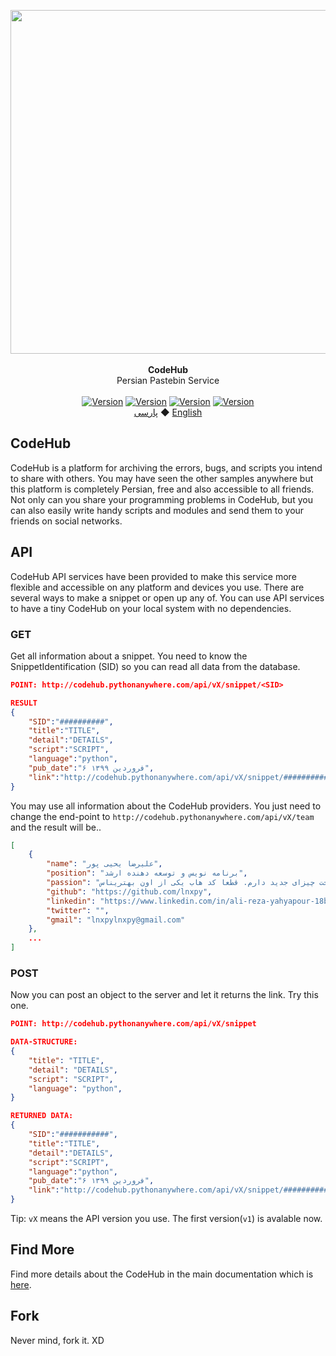 <p align="center">
  <img src="https://github.com/lnxpy/codehub/blob/master/git_components/gitbanner.png" width="550px">
  <br>
  <br>
  <b>CodeHub</b>
  <br>
  <span>Persian Pastebin Service</span>
  <br>
  <br>
  <a href="#"><img src="https://img.shields.io/github/issues/lnxpy/codehub?color=red&style=flat-square" alt="Version" style="max-width:100%;"></a>
  <a href="#"><img src="https://img.shields.io/github/stars/lnxpy/codehub?color=green&style=flat-square" alt="Version" style="max-width:100%;"></a>
  <a href="#"><img src="https://img.shields.io/github/forks/lnxpy/codehub?color=yellow&style=flat-square" alt="Version" style="max-width:100%;"></a>
  <a href="#"><img src="https://img.shields.io/github/license/lnxpy/codehub?color=blue&style=flat-square" alt="Version" style="max-width:100%;"></a>
  <br>
  <a href="https://github.com/lnxpy/codehub/blob/master/README_fa.md">پارسی</a> ◆
  <a href="https://github.com/lnxpy/codehub/blob/master/README.md">English</a>
  </p>

## CodeHub
CodeHub is a platform for archiving the errors, bugs, and scripts you intend to share with others. You may have seen the other samples anywhere but this platform is completely Persian, free and also accessible to all friends.
Not only can you share your programming problems in CodeHub, but you can also easily write handy scripts and modules and send them to your friends on social networks.

## API
CodeHub API services have been provided to make this service more flexible and accessible on any platform and devices you use. There are several ways to make a snippet or open up any of. You can use API services to have a tiny CodeHub on your local system with no dependencies.

### GET
Get all information about a snippet. You need to know the SnippetIdentification (SID) so you can read all data from the database.
```json
POINT: http://codehub.pythonanywhere.com/api/vX/snippet/<SID>

RESULT
{
    "SID":"##########",
    "title":"TITLE",
    "detail":"DETAILS",
    "script":"SCRIPT",
    "language":"python",
    "pub_date":"۶ فروردین ۱۳۹۹",
    "link":"http://codehub.pythonanywhere.com/api/vX/snippet/############"
}
```
You may use all information about the CodeHub providers. You just need to change the end-point to `http://codehub.pythonanywhere.com/api/vX/team` and the result will be..
```json
[
    {
        "name": "علیرضا یحیی پور",
        "position": "برنامه نویس و توسعه دهنده ارشد",
        "passion": "علاقه زیادی به ساخت چیزای جدید دارم. قطعا کد هاب یکی از اون بهتریناس.",
        "github": "https://github.com/lnxpy",
        "linkedin": "https://www.linkedin.com/in/ali-reza-yahyapour-18b896164/",
        "twitter": "",
        "gmail": "lnxpylnxpy@gmail.com"
    },
    ...
]
```

### POST
Now you can post an object to the server and let it returns the link. Try this one.
```json
POINT: http://codehub.pythonanywhere.com/api/vX/snippet

DATA-STRUCTURE:
{
    "title": "TITLE",
    "detail": "DETAILS",
    "script": "SCRIPT",
    "language": "python",
}

RETURNED DATA:
{
    "SID":"###########",
    "title":"TITLE",
    "detail":"DETAILS",
    "script":"SCRIPT",
    "language":"python",
    "pub_date":"۶ فروردین ۱۳۹۹",
    "link":"http://codehub.pythonanywhere.com/api/vX/snippet/############"
}

```

Tip: `vX` means the API version you use. The first version(`v1`) is avalable now.

## Find More
Find more details about the CodeHub in the main documentation which is [here](http://codehub.pythonanywhere.com/docs).

## Fork
Never mind, fork it. XD
